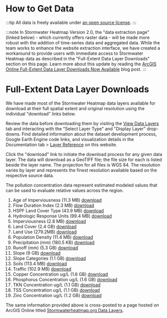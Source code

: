 How to Get Data
==========

:::tip 
All data is freely available under [an open source license](/docs/license). 
::: 

:::note
In Stormwater Heatmap Version 2.0, the "data extraction page" (linked below) - which currently offers raster data - will be made more robust with the addition of time-series data and aggregated data. While the team works to enhance the website extraction interface, we have created a workaround to provide users with immediate access to Stormwater Heatmap data as described in the "Full-Extent Data Layer Downloads" section on this page. Learn more about this update by reading the [ArcGIS Online Full-Extent Data Layer Downloads Now Available](https://www.stormwaterheatmap.org/blog/feature-announcement-ago) blog post.
:::

# Full-Extent Data Layer Downloads

We have made most of the Stormwater Heatmap data layers available for download at their full spatial extent and original resolution using the individual "download" links below.

Review the data before downloading them by visiting the [View Data Layers](https://www.stormwaterheatmap.org/) tab and interacting with the "Select Layer Type" and "Display Layer" drop-downs. Find detailed information about the dataset development process, Google Earth Engine code links, and visualization details in the Documentation tab > [Layer Reference](https://www.stormwaterheatmap.org/docs/category/DataLayers/) on this website. 

Click the "download" link to initiate the download process for any given data layer. The data will download as a GeoTIFF file; the file size for each is listed beside the layer name. The projection for all files is WGS 84. The resolution varies by layer and represents the finest resolution available based on the respective source data. 

The pollution concentration data represent estimated modeled values that can be used to evaluate relative values across the region.

1. Age of Imperviousness (11.3 MB) [download](https://storage.googleapis.com/live_data_layers/rasters/Age_of_Imperviousness.tif)
2. Flow Duration Index (2.3 MB) [download](https://storage.googleapis.com/live_data_layers/rasters/Flow_Duration_Index.tif)
3. HSPF Land Cover Type (43.9 MB) [download](https://storage.googleapis.com/live_data_layers/rasters/HSPF_Land_Cover_Type.tif)
4. Hydrologic Response Units (99.4 MB) [download](https://storage.googleapis.com/live_data_layers/rasters/Hydrologic_Response_Units.tif)
5. Imperviousness (2.8 MB) [download](https://storage.googleapis.com/live_data_layers/rasters/Imperviousness.tif)
6. Land Cover (2.4 GB) [download](https://storage.googleapis.com/live_data_layers/rasters/Land_Cover.tif)
7. Land Use (279.2MB) [download](https://storage.googleapis.com/live_data_layers/rasters/Land_Use.tif)
8. Population Density (11.4 MB) [download](https://storage.googleapis.com/live_data_layers/rasters/Population_Density.tif)
9. Precipitation (mm) (180.5 KB) [download](https://storage.googleapis.com/live_data_layers/rasters/Precipitation_mm.tif)
10. Runoff (mm) (5.3 GB) [download](https://storage.googleapis.com/live_data_layers/rasters/Runoff_mm.tif)
11. Slope (9 GB) [download](https://storage.googleapis.com/live_data_layers/rasters/Slope.tif)
12. Slope Categories (1.1 GB) [download](https://storage.googleapis.com/live_data_layers/rasters/Slope_Categories.tif)
13. Soils (113.4 MB) [download](https://storage.googleapis.com/live_data_layers/rasters/Soils.tif)
14. Traffic (102.9 MB) [download](https://storage.googleapis.com/live_data_layers/rasters/Traffic.tif)
15. Copper Concentration ug/L (1.6 GB) [download](https://storage.googleapis.com/live_data_layers/rasters/Total_Copper_Concentration.tif)
16. Phosphorus Concentration ug/L (1.6 GB) [download](https://storage.googleapis.com/live_data_layers/rasters/Total_Phosphorus_Concentration.tif)
17. TKN Concentration ug/L (1.1 GB) [download](https://storage.googleapis.com/live_data_layers/rasters/Total_Kjeldahl_Nitrogen_Concentration.tif)
18. TSS Concentration ug/L (1.1 GB) [download](https://storage.googleapis.com/live_data_layers/rasters/Total_Suspended_Solids_Concentration.tif)
19. Zinc Concentration ug/L (1.2 GB) [download](https://storage.googleapis.com/live_data_layers/rasters/Total_Zinc_Concentration.tif)

The same information provided above is cross-posted to a page hosted on ArcGIS Online titled [Stormwaterheatmap.org Data Layers](https://tnc.maps.arcgis.com/home/item.html?id=01c5aecf684e4d739048acdcf8e898af). 
